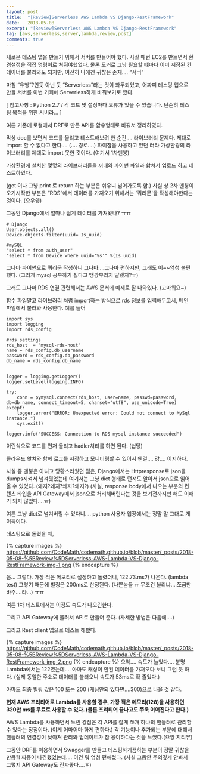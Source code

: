 ```yaml
---
layout: post
title:  "[Review]Serverless AWS Lambda VS Django-RestFramework"
date:   2018-05-08
excerpt: "[Review]Serverless AWS Lambda VS Django-RestFramework"
tag: [aws,serverless,server,lambda,review,post]
comments: true
---
```



새로운 테스팅 앱을 만들기 위해서 서버를 만들어야 했다.
사실 매번 EC2를 만들면서 환경설정을 직접 명령어로 쳐줘야했었다. 물론 도커로 그냥 필요할 떄마다 이미 저장된 컨테이너를 불러와도 되지만,
여전히 나에겐 귀찮은 존재.... “서버”

마침 “유행”?인듯 아닌 듯 “Serverless”라는 것이 화두되었고, 어짜피 테스팅 앱으로 만들 서버를 이번 기회에 Serverless하게 바꿔보기로 했다.

[ 참고사항 : Python 2.7 / 각 코드 및 설정마다 오류가 있을 수 있습니다. 단순히 테스팅 목적을 위한 서버라... ]


여튼 기존에 로컬에서 DRF로 만든 API를 함수형태로 바꿔서 정리하였다.

막상 doc를 보면서 코드를 올리고 테스트해보려 한 순간.... 라이브러리 문제다. 제대로 import 할 수 없다고 한다....
(.... 경로....) 파이참을 사용하고 있던 터라 가상환경의 라이브러리를 제대로 import 못한 것이다. (여기서 1차멘붕)

가상환경에 설치한 몇몇의 라이브러리들을 꺼내와 파이썬 파일과 합쳐서 업로드 하고 테스트하였다.

(get 이나 그냥 print 로 return 하는 부분은 쉬우니 넘어가도록 함.)
사실 상 2차 멘붕이 오기시작한 부분은 “RDS”에서 데이터를 가져오기 위해서는 '쿼리문'을 작성해야한다는 것이다. (오우쉣)

그동안  Django에서 얼마나 쉽게 데이터를 가져왔나? ㅠㅠ


```
# Django
User.objects.all()
Device.objects.filter(uuid= Is_uuid)

#mySQL
"select * from auth_user"
"select * from Device where uuid='%s'" %(Is_uuid)
```

그나마 파이썬으로 쿼리문 작성하니 그나마....그나마 편하지만, 그래도 어~~엄청 불편했다. (그러게 mysql 공부하기 싫다고 땡깡부리지 말랬지?ㅠ)

그래도 그나마 RDS 연결 관련해서는 AWS 문서에 예제로 잘 나와있다. (고마워요~)

함수 파일말고 라이브러리 처럼 import하는 방식으로 rds 정보를 입력해두고서, 메인 파일에서 불러와 사용한다.
예를 들어

```
import sys
import logging
import rds_config

#rds settings
rds_host  = "mysql-rds-host"
name = rds_config.db_username
password = rds_config.db_password
db_name = rds_config.db_name


logger = logging.getLogger()
logger.setLevel(logging.INFO)

try:
    conn = pymysql.connect(rds_host, user=name, passwd=password, db=db_name, connect_timeout=5, charset="utf8", use_unicode=True)
except:
    logger.error("ERROR: Unexpected error: Could not connect to MySql instance.")
    sys.exit()

logger.info("SUCCESS: Connection to RDS mysql instance succeeded")
```


이런식으로 코드를 먼저 돌리고 hadler처리를 하면 된다. (쉽당)

클라우드 왓치와 함께 로그를 저장하고 모니터링할 수 있어서 왠걸.... 걍.... 이지하다.


사실 좀 멘붕은 아니고 당황스러웠던 점은, Django에서는 Httpresponse로 json을 dumps시켜서 넘겨줬었는데 여기서는 그냥 dict 형태로 던져도 알아서 json으로 읽어올 수 있었다. (왜지?왜지?왜지?왜지?)
(사실,  response body에서 나오는 부분의 컨텐츠 타입을 API Gateway에서 json으로 처리해버린다는 것을 보기전까지만 해도 이해가 되지 않았다....ㅠ)

여튼 그냥 dict로 넘겨버릴 수 있다니.... python 사용자 입장에서는 정말 말 그대로 개이득이다.

테스팅으로 돌렸을 때,


{% capture images %}
	https://github.com/CodeMath/codemath.github.io/blob/master/_posts/2018-05-08-%5BReview%5DServerless-AWS-Lambda-VS-Django-RestFramework-img-1.png
{% endcapture %}

음... 그렇다. 가장 적은 메모리로 설정하고 돌렸더니, 122.73.ms가 나온다. (lambda test)
그렇기 때문에 빌링은 200ms로 산정된다. (나쁜놈들 ㅠ 무조건 올리냐....쪼금만 바주....라...) ㅠㅠ

여튼 1차 테스트에서는 이정도 속도가 나오긴한다.

그리고 API Gateway에 물려서 API로 만들어 준다. (자세한 방법은 다음에....)

그리고 Rest client 앱으로 테스트 해봤다.


{% capture images %}
	https://github.com/CodeMath/codemath.github.io/blob/master/_posts/2018-05-08-%5BReview%5DServerless-AWS-Lambda-VS-Django-RestFramework-img-2.png
{% endcapture %}
으악.... 속도가 늘었다.... 분명 Lambda에서는 122였는데....  아마도 캐싱이 안된 데이터를 가져오다 보니 그런 듯 하다.
(실제 동일한 주소로 데이터를 불러오니 속도가 53ms로 확 줄었다.)

아마도 최종 빌링 값은 100 또는 200 (캐싱안되 있다면....300)으로 나올 것 같다.

**현재 AWS 프리티어로 Lambda를 사용할 경우, 가장 적은 메모리(128)을 사용하면 320만 ms를 무료로 사용할 수 있다. (물론 프리티어 끝나고도 쭈욱 이어진다고 한다.)**

AWS Lambda를 사용하면서 느낀 강점은 각 API를 잘게 쪼개 하나의 핸들러로 관리할 수 있다는 장점이다. (이게 어마어마 하게 편하다.)
각 기능이나 추가되는 부분에 대해서 핸들러의 연결성이 낮아져 관리와 업데이트가 참 용이하다는 것을 느꼈다.(으앙 지리뮤)

그동안 DRF를 이용하면서 Swagger를 만들고 테스팅하게끔하는 부분이 정말 귀찮을 만큼?! 짜증이 나긴했었는데.... 이건 뭐 엄청 편해졌다.
(사실 그동안 주의깊게 안봐서 그렇지 API Gateway도 진짜좋다....ㅎ)

